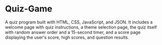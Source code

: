 # Quiz-Game
A quiz program built with HTML, CSS, JavaScript, and JSON. It includes a welcome page with quiz instructions, a theme selection page, the quiz itself with random answer order and a 15-second timer, and a score page displaying the user's score, high scores, and question results.
